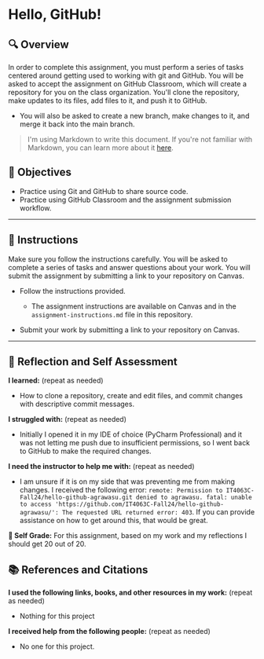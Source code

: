 # Hello, GitHub!

## 🔍 Overview
In order to complete this assignment, you must perform a series of tasks centered around getting used to working with git and GitHub.
You will be asked to accept the assignment on GitHub Classroom, which will create a repository for you on the class organization. You'll clone the repository, make updates to its files, add files to it, and push it to GitHub.
* You will also be asked to create a new branch, make changes to it, and merge it back into the main branch.

> I'm using Markdown to write this document. If you're not familiar with Markdown, you can learn more about it [here](https://guides.github.com/features/mastering-markdown/).

## 🎯 Objectives
- Practice using Git and GitHub to share source code.
- Practice using GitHub Classroom and the assignment submission workflow.

---------------
## 📝 Instructions
Make sure you follow the instructions carefully. You will be asked to complete a series of tasks and answer questions about your work. You will submit the assignment by submitting a link to your repository on Canvas.

- Follow the instructions provided.
  - The assignment instructions are available on Canvas and in the `assignment-instructions.md` file in this repository.

- Submit your work by submitting a link to your repository on Canvas.

---------------
## 💭 Reflection and Self Assessment

**I learned:** (repeat as needed)
- How to clone a repository, create and edit files, and commit changes with descriptive commit messages.

**I struggled with:** (repeat as needed)
- Initially I opened it in my IDE of choice (PyCharm Professional) and it was not letting me push due to insufficient permissions, so I went back to GitHub to make the required changes.

**I need the instructor to help me with:** (repeat as needed)
- I am unsure if it is on my side that was preventing me from making changes. I received the following error: `remote: Permission to IT4063C-Fall24/hello-github-agrawasu.git denied to agrawasu.
fatal: unable to access 'https://github.com/IT4063C-Fall24/hello-github-agrawasu/': The requested URL returned error: 403`. If you can provide assistance on how to get around this, that would be great.

**💯 Self Grade:** For this assignment, based on my work and my reflections I should get 20 out of 20.


## 📚 References and Citations
**I used the following links, books, and other resources in my work:** (repeat as needed)
- Nothing for this project
  
**I received help from the following people:** (repeat as needed)
- No one for this project.
